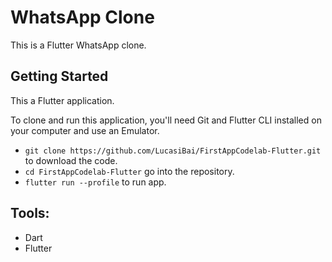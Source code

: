# WhatsApp Clone

This is a Flutter WhatsApp clone.

## Getting Started

This a Flutter application.

To clone and run this application, you'll need Git and Flutter CLI installed on your computer and
use an Emulator.

- `git clone https://github.com/LucasiBai/FirstAppCodelab-Flutter.git` to download the code.
- `cd FirstAppCodelab-Flutter` go into the repository.
- `flutter run --profile` to run app.


## Tools:

- Dart
- Flutter
